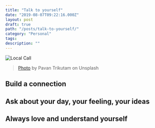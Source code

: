 ```yaml
---
title: "Talk to yourself"
date: "2019-08-07T09:22:16.000Z"
layout: post
draft: true
path: "/posts/talk-to-yourself/"
category: "Personal"
tags:
description: ""
---
```


<!-- ![Spectrum](spectrum.jpg)

> [Photo](https://unsplash.com/photos/1olML2Olk90) by James Wainscoat on Unsplash -->

![Local Call](local-call.jpg)

> [Photo](https://unsplash.com/photos/71CjSSB83Wo) by Pavan Trikutam on Unsplash

## Build a connection

## Ask about your day, your feeling, your ideas

## Always love and understand yourself
